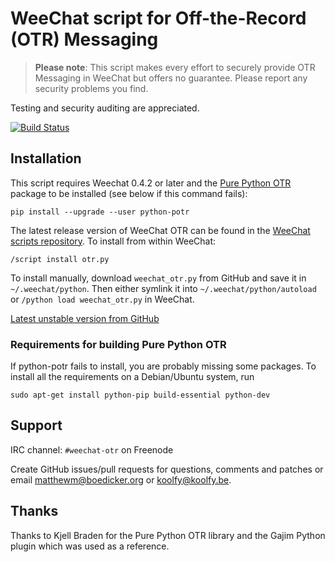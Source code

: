 # WeeChat script for Off-the-Record (OTR) Messaging

> **Please note**: This script makes every effort to securely provide OTR
> Messaging in WeeChat but offers no guarantee. Please report any security
> problems you find.

Testing and security auditing are appreciated.

[![Build Status](https://travis-ci.org/mmb/weechat-otr.svg?branch=master)](https://travis-ci.org/mmb/weechat-otr)

## Installation

This script requires Weechat 0.4.2 or later and the
[Pure Python OTR](https://github.com/afflux/pure-python-otr)
package to be installed (see below if this command fails):

    pip install --upgrade --user python-potr

The latest release version of WeeChat OTR can be found in the
[WeeChat scripts repository](https://www.weechat.org/scripts/source/otr.py.html/).
To install from within WeeChat:

    /script install otr.py

To install manually, download `weechat_otr.py` from GitHub and save it in
`~/.weechat/python`. Then either symlink it into
`~/.weechat/python/autoload` or `/python load weechat_otr.py`
in WeeChat.

[Latest unstable version from GitHub](https://raw.githubusercontent.com/mmb/weechat-otr/master/weechat_otr.py)

### Requirements for building Pure Python OTR

If python-potr fails to install, you are probably missing some packages.
To install all the requirements on a Debian/Ubuntu system, run

    sudo apt-get install python-pip build-essential python-dev

## Support

IRC channel: `#weechat-otr` on Freenode

Create GitHub issues/pull requests for questions, comments and patches or
email matthewm@boedicker.org or koolfy@koolfy.be.

## Thanks

Thanks to Kjell Braden for the Pure Python OTR library and the Gajim
Python plugin which was used as a reference.
